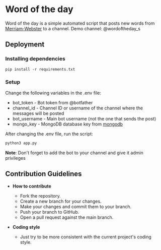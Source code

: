 # Word of the day 

Word of the day is a simple automated script that posts new words from [Merriam-Webster](https://merriam-webster.com/) to a channel. Demo channel: @wordoftheday_s

## Deployment

### Installing dependencies

```
pip install -r requirements.txt
```

### Setup
Change the following variables in the .env file:

* bot_token - Bot token from @botfather
* channel_id - Channel ID or username of the channel where the messages will be posted
* bot_username - Main bot username (not the one that sends the post)
* mongo_key - MongoDB database key from [mongodb](https://mongodb.com)

After changing the .env file, run the script:
 ```sh
 python3 app.py
 ```

**Note**: Don't forget to add the bot to your channel and give it admin privileges
## Contribution Guidelines
- **How to contribute**

    - Fork the repository.
    - Create a new branch for your changes.
    - Make your changes and commit them to your branch.
    - Push your branch to GitHub.
    - Open a pull request against the main branch.

- **Coding style**
    - Just try to be more consistent with the current project's coding style.